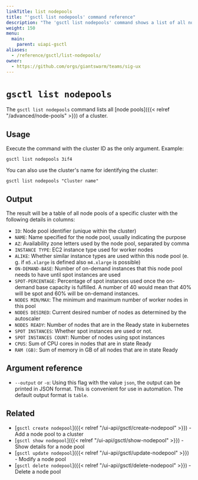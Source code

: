 ```yaml
---
linkTitle: list nodepools
title: "'gsctl list nodepools' command reference"
description: "The 'gsctl list nodepools' command shows a list of all node pools in a workload cluster."
weight: 150
menu:
  main:
    parent: uiapi-gsctl
aliases:
  - /reference/gsctl/list-nodepools/
owner:
  - https://github.com/orgs/giantswarm/teams/sig-ux
---
```


# `gsctl list nodepools`

The `gsctl list nodepools` command lists all [node pools]({{< relref "/advanced/node-pools" >}}) of a cluster.

## Usage

Execute the command with the cluster ID as the only argument. Example:

```nohighlight
gsctl list nodepools 3if4
```

You can also use the cluster's name for identifying the cluster:

```nohighlight
gsctl list nodepools "Cluster name"
```

## Output

The result will be a table of all node pools of a specific cluster with the following details in columns:

- `ID`:                    Node pool identifier (unique within the cluster)
- `NAME`:                  Name specified for the node pool, usually indicating the purpose
- `AZ`:                    Availability zone letters used by the node pool, separated by comma
- `INSTANCE TYPE`:         EC2 instance type used for worker nodes
- `ALIKE`:                 Whether similar instance types are used within this node pool (e. g. if `m5.xlarge` is defined also `m4.xlarge` is possible)
- `ON-DEMAND-BASE`:        Number of on-demand instances that this node pool needs to have until spot instances are used
- `SPOT-PERCENTAGE`:       Percentage of spot instances used once the on-demand base capacity is fulfilled. A number of 40 would mean that 40% will be spot and 60% will be on-demand instances.
- `NODES MIN/MAX`:         The minimum and maximum number of worker nodes in this pool
- `NODES DESIRED`:         Current desired number of nodes as determined by the autoscaler
- `NODES READY`:           Number of nodes that are in the Ready state in kubernetes
- `SPOT INSTANCES`:        Whether spot instances are used or not.
- `SPOT INSTANCES COUNT`:  Number of nodes using spot instances
- `CPUS`:                  Sum of CPU cores in nodes that are in state Ready
- `RAM (GB)`:              Sum of memory in GB of all nodes that are in state Ready

## Argument reference

- `--output` or `-o`: Using this flag with the value `json`, the output can be printed in JSON format. This is convenient for use in automation. The default output format is `table`.

## Related

- [`gsctl create nodepool`]({{< relref "/ui-api/gsctl/create-nodepool" >}}) - Add a node pool to a cluster
- [`gsctl show nodepool`]({{< relref "/ui-api/gsctl/show-nodepool" >}}) - Show details for a node pool
- [`gsctl update nodepool`]({{< relref "/ui-api/gsctl/update-nodepool" >}}) - Modify a node pool
- [`gsctl delete nodepool`]({{< relref "/ui-api/gsctl/delete-nodepool" >}}) - Delete a node pool
